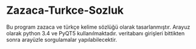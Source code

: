 # Zazaca-Turkce-Sozluk
Bu program zazaca ve türkçe kelime sözlüğü olarak tasarlanmıştır.
Arayuz olarak python 3.4 ve PyQT5 kullanılmaktadır.
veritabanı girişleri bittikten sonra arayüzle sorgulamalar yapılabilecektir.
